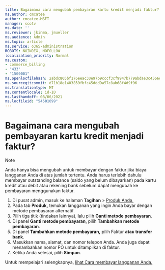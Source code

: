 ```yaml
---
title: Bagaimana cara mengubah pembayaran kartu kredit menjadi faktur?
ms.author: cmcatee
author: cmcatee-MSFT
manager: scotv
ms.date: ''
ms.reviewer: jkinma, jmueller
ms.audience: Admin
ms.topic: article
ms.service: o365-administration
ROBOTS: NOINDEX, NOFOLLOW
localization_priority: Normal
ms.custom:
- commerce_billing
- "433"
- "1500001"
ms.openlocfilehash: 2abdc805bf176eeac30e97b9cccf3cf9947b779abdae3c4566d354854a78b040
ms.sourcegitcommit: d71b18e1403859fbfc45ddd9a57c8ab68f4d9f96
ms.translationtype: MT
ms.contentlocale: id-ID
ms.lasthandoff: 08/06/2021
ms.locfileid: "54501099"
---
```

# <a name="how-do-i-change-from-credit-card-payments-to-invoice"></a>Bagaimana cara mengubah pembayaran kartu kredit menjadi faktur?

> [!NOTE]
> Anda hanya bisa mengubah untuk membayar dengan faktur jika biaya langganan Anda di atas jumlah tertentu. Anda harus terlebih dahulu membayar outstanding balance (saldo yang belum dibayarkan) pada kartu kredit atau debit atau rekening bank sebelum dapat mengubah ke pembayaran menggunakan faktur.

1. Di pusat admin, masuk ke halaman **Tagihan**  >  [Produk Anda.](https://go.microsoft.com/fwlink/p/?linkid=842054)
2. Pada tab **Produk,** temukan langganan yang ingin Anda bayar dengan metode pembayaran alternatif.
3. Pilih tiga titik (tindakan lainnya), lalu pilih **Ganti metode pembayaran**.
4. Di panel **Ganti metode pembayaran,** pilih **Tambahkan metode pembayaran**.
5. Di panel **Tambahkan metode pembayaran,** pilih Faktur **atau transfer bank**.
6. Masukkan nama, alamat, dan nomor telepon Anda. Anda juga dapat menambahkan nomor PO untuk ditampilkan di faktur.
7. Ketika Anda selesai, pilih **Simpan**.

Untuk mempelajari selengkapnya, [lihat Cara membayar langganan Anda.](/microsoft-365/commerce/billing-and-payments/pay-for-your-subscription)